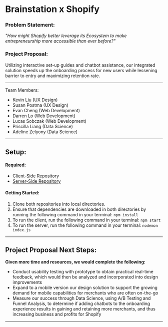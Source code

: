 # **Brainstation x Shopify**

### **Problem Statement:** 
*"How might Shopify better leverage its Ecosystem to make entrepreneurship more accessible than ever before?"*

### **Project Proposal:** 
Utilizing interactive set-up guides and chatbot assistance, our integrated solution speeds up the onboarding process for new users while lessening barrier to entry and maximizing retention rate.

---
Team Members:
- Kevin Liu (UX Design)
- Susan Postma (UX Design)
- Evan Cheng (Web Development)
- Darren Lo (Web Development)
- Lucas Sobczak (Web Development)
- Priscilla Liang (Data Science)
- Adeline Zelyony (Data Science)
---
## **Setup:**

#### **Required:**
- [Client-Side Repository](https://github.com/SobczakL/Brainstation-Shopify.git)
- [Server-Side Repository](https://github.com/SobczakL/Brainstation-Shopify-Server.git)

#### Getting Started:
1. Clone both repositories into local directories.
2. Ensure that dependencies are downloaded in both directories by running the following command in your terminal: `npm install`
3. To run the client, run the following command in your terminal: `npm start`
4. To run the server, run the following command in your terminal: `nodemon index.js` 

---
## Project Proposal Next Steps:
**Given more time and resources, we would complete the following:**
- Conduct usability testing with prototype to obtain practical real-time feedback, which would then be analyzed and incorporated into design improvements
- Expand to a mobile version our design solution to support the growing demand for mobile capabilities for merchants who are often on-the-go
- Measure our success through Data Science, using A/B Testing and Funnel Analysis, to determine if adding chatbots to the onboarding experience results in gaining and retaining more merchants, and thus increasing business and profits for Shopify
---